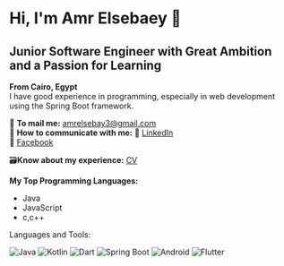 # Hi, I'm Amr Elsebaey 👋
## Junior Software Engineer with Great Ambition and a Passion for Learning
**From Cairo, Egypt**  
I have good experience in programming, especially in web development using the Spring Boot framework.

📧 **To mail me:** [amrelsebay3@gmail.com](mailto:amrelsebay3@gmail.com)  
📧 **How to communicate with me:**
🔗 [LinkedIn](https://www.linkedin.com/in/amr-elsebaey/)  
🔗 [Facebook](https://www.facebook.com/amrelseba3y.1999)

🗃️**Know about my experience:** [CV](https://drive.google.com/file/d/14cMUCDrSslieqfjamkO6yU5lx-osVj97/view?usp=sharing)

**My Top Programming Languages:**  
- Java  
- JavaScript
- c,c++

Languages and Tools:
<p>
  <img src="https://img.shields.io/badge/Java-black?style=flat-square&logo=java" alt="Java" />
  <img src="https://img.shields.io/badge/Kotlin-blue?style=flat-square&logo=kotlin" alt="Kotlin" />
  <img src="https://img.shields.io/badge/Dart-blue?style=flat-square&logo=dart" alt="Dart" />
  <img src="https://img.shields.io/badge/Spring%20Boot-6DB33F?style=flat-square&logo=spring" alt="Spring Boot" />
  <img src="https://img.shields.io/badge/Android-green?style=flat-square&logo=android" alt="Android" />
  <img src="https://img.shields.io/badge/Flutter-02569B?style=flat-square&logo=flutter" alt="Flutter" />
</p>

